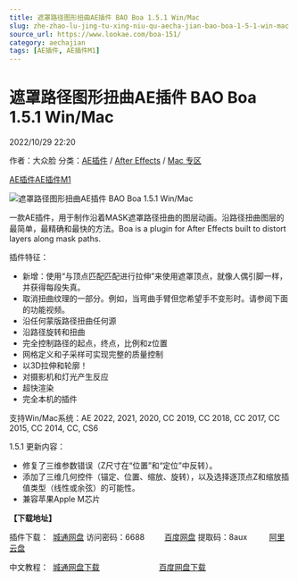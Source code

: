 ```yaml
---
title: 遮罩路径图形扭曲AE插件 BAO Boa 1.5.1 Win/Mac
slug: zhe-zhao-lu-jing-tu-xing-niu-qu-aecha-jian-bao-boa-1-5-1-win-mac
source_url: https://www.lookae.com/boa-151/
category: aechajian
tags: [AE插件, AE插件M1]
---
```

# 遮罩路径图形扭曲AE插件 BAO Boa 1.5.1 Win/Mac

2022/10/29 22:20

作者：大众脸
分类：[AE插件](https://www.lookae.com/after-effects/aechajian/) / [After Effects](https://www.lookae.com/after-effects/) / [Mac 专区](https://www.lookae.com/mac-osx/)

[AE插件](https://www.lookae.com/tag/ae%e6%8f%92%e4%bb%b6/)[AE插件M1](https://www.lookae.com/tag/aem1/)

![遮罩路径图形扭曲AE插件 BAO Boa 1.5.1 Win/Mac](https://www.lookae.com/wp-content/uploads/2018/11/BAO-Boa.jpg "遮罩路径图形扭曲AE插件 BAO Boa 1.5.1 Win/Mac-LookAE.com")

一款AE插件，用于制作沿着MASK遮罩路径扭曲的图层动画。沿路径扭曲图层的最简单，最精确和最快的方法。Boa is a plugin for After Effects built to distort layers along mask paths.

插件特征：

* 新增：使用“与顶点匹配匹配进行拉伸”来使用遮罩顶点，就像人偶引脚一样，并获得每段失真。
* 取消扭曲纹理的一部分。例如，当弯曲手臂但您希望手不变形时。请参阅下面的功能视频。
* 沿任何蒙版路径扭曲任何源
* 沿路径旋转和扭曲
* 完全控制路径的起点，终点，比例和z位置
* 网格定义和子采样可实现完整的质量控制
* 以3D拉伸和轮廓！
* 对摄影机和灯光产生反应
* 超快渲染
* 完全本机的插件

支持Win/Mac系统：AE 2022, 2021, 2020, CC 2019, CC 2018, CC 2017, CC 2015, CC 2014, CC, CS6

1.5.1 更新内容：

* 修复了三维参数错误（Z尺寸在“位置”和“定位”中反转）。
* 添加了三维几何控件（锚定、位置、缩放、旋转），以及选择逐顶点Z和缩放插值类型（线性或余弦）的可能性。
* 兼容苹果Apple M芯片

**【下载地址】**

插件下载：  [城通网盘](https://url70.ctfile.com/f/2827370-705563885-e27dfc?p=4431) 访问密码：6688         [百度网盘](https://pan.baidu.com/s/1iqm_ZHXUe9RdVssFnukCNA?pwd=8aux) 提取码：8aux          [阿里云盘](https://www.aliyundrive.com/s/79pa7Yt1UPa)

中文教程：  [城通网盘下载](https://lookae.ctfile.com/fs/680462-395367140)                           [百度网盘下载](https://pan.baidu.com/s/1cvahGasOL717SFmriVcwUw)
